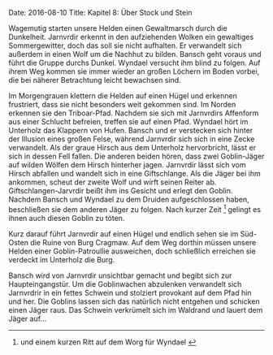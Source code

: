 Date: 2016-08-10
Title: Kapitel 8: Über Stock und Stein

Wagemutig starten unsere Helden einen Gewaltmarsch durch die Dunkelheit. Jarnvrdir erkennt in den aufziehenden Wolken ein gewaltiges Sommergewitter, doch das soll sie nicht aufhalten. Er verwandelt sich außerdem in einen Wolf um die Nachhut zu bilden. Bansch geht voraus und führt die Gruppe durchs Dunkel. Wyndael versucht ihm blind zu folgen. Auf ihrem Weg kommen sie immer wieder an großen Löchern im Boden vorbei, die bei näherer Betrachtung leicht bewachsen sind.

Im Morgengrauen klettern die Helden auf einen Hügel und erkennen frustriert, dass sie nicht besonders weit gekommen sind. Im Norden erkennen sie den Triboar-Pfad. Nachdem sie sich mit Jarnvrdirs Affenform aus einer Schlucht befreien, treffen sie auf einen Pfad. Wyndael hört im Unterholz das Klappern von Hufen. Bansch und er verstecken sich hinter der Illusion eines großen Felse, während Jarnvrdir sich sich in eine Zecke verwandelt. Als der graue Hirsch aus dem Unterholz hervorbricht, lässt er sich in dessen Fell fallen. Die anderen beiden hören, dass zwei Goblin-Jäger auf wilden Wölfen dem Hirsch hinterher jagen. Jarnvrdir lässt sich vom Hirsch abfallen und wandelt sich in eine Giftschlange. Als die Jäger bei ihm ankommen, scheut der zweite Wolf und wirft seinen Reiter ab. Giftschlangen-Jarvrdir beißt ihm ins Gesicht und erlegt den Goblin. Nachdem Bansch und Wyndael zu dem Druiden aufgeschlossen haben, beschließen sie dem anderen Jäger zu folgen. Nach kurzer Zeit [^ritt] gelingt es ihnen auch diesen Goblin zu töten.

Kurz darauf führt Jarnvrdir auf einen Hügel und endlich sehen sie im Süd-Osten die Ruine von Burg Cragmaw. Auf dem Weg dorthin müssen unsere Helden einer Goblin-Patroullie ausweichen, doch schließlich erreichen sie verdeckt im Unterholz die Burg.

Bansch wird von Jarnvrdir unsichtbar gemacht und begibt sich zur Haupteingangstür. Um die Goblinwachen abzulenken verwandelt sich Jarnvrdrir in ein fettes Schwein und stolziert provokant auf dem Pfad hin und her. Die Goblins lassen sich das natürlich nicht entgehen und schicken einen Jäger raus. Das Schwein verkrümelt sich im Waldrand und lauert dem Jäger auf...

[^ritt]: und einem kurzen Ritt auf dem Worg für Wyndael [^tier]
[^tier]: Er hat ein neues Lieblingstier
